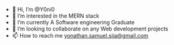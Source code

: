 - 👋 Hi, I’m @Y0ni0
- 👀 I’m interested in the MERN stack
- 🌱 I’m currently A Software engineering Graduate
- 💞️ I’m looking to collaborate on any Web development projects
- 📫 How to reach me yonathan.samuel.sija@gmail.com

<!---
Y0ni0/Y0ni0 is a ✨ special ✨ repository because its `README.md` (this file) appears on your GitHub profile.
You can click the Preview link to take a look at your changes.
--->
